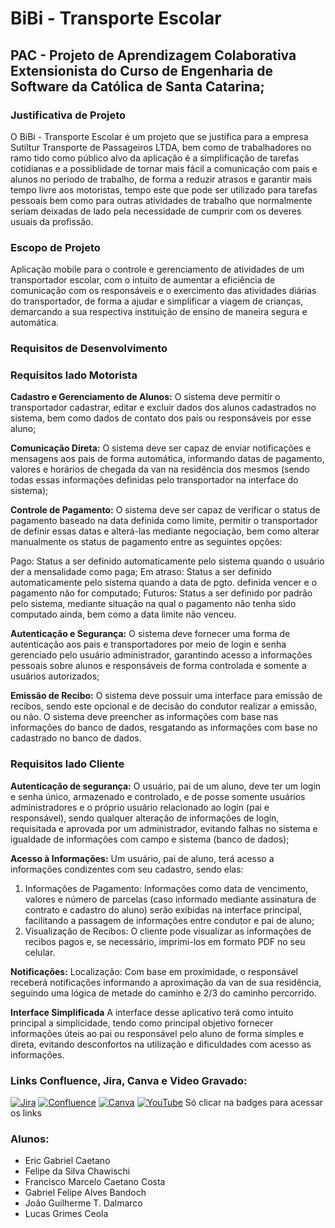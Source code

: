 # BiBi - Transporte Escolar
## PAC - Projeto de Aprendizagem Colaborativa Extensionista do Curso de Engenharia de Software da Católica de Santa Catarina;

### Justificativa de Projeto
O BiBi - Transporte Escolar é um projeto que se justifica para a empresa Sutiltur Transporte de Passageiros LTDA, bem como de trabalhadores no ramo tido como público alvo da aplicação é a simplificação de tarefas cotidianas e a possiblidade de tornar mais fácil a comunicação com pais e alunos no período de trabalho, de forma a reduzir atrasos e garantir mais tempo livre aos motoristas, tempo este que pode ser utilizado para tarefas pessoais bem como para outras atividades de trabalho que normalmente seriam deixadas de lado pela necessidade de cumprir com os deveres usuais da profissão.

### Escopo de Projeto
Aplicação mobile para o controle e gerenciamento de atividades de um transportador escolar, com o intuito de aumentar a eficiência de comunicação com os responsáveis e o exercimento das atividades diárias do transportador, de forma a ajudar e simplificar a viagem de crianças, demarcando a sua respectiva instituição de ensino de maneira segura e automática.

### Requisitos de Desenvolvimento
### Requisitos lado Motorista
**Cadastro e Gerenciamento de Alunos:**
O sistema deve permitir o transportador cadastrar, editar e excluir dados dos alunos cadastrados no sistema, bem como dados de contato dos pais ou responsáveis por esse aluno;

**Comunicação Direta:**
O sistema deve ser capaz de enviar notificações e mensagens aos pais de forma automática, informando datas de pagamento, valores e horários de chegada da van na residência dos mesmos (sendo todas essas informações definidas pelo transportador na interface do sistema);

**Controle de Pagamento:**
O sistema deve ser capaz de verificar o status de pagamento baseado na data definida como limite, permitir o transportador de definir essas datas e alterá-las mediante negociação, bem como alterar manualmente os status de pagamento entre as seguintes opções: 

Pago: Status a ser definido automaticamente pelo sistema quando o usuário der a mensalidade como paga;
Em atraso: Status a ser definido automaticamente pelo sistema quando a data de pgto. definida vencer e o pagamento não for computado;
Futuros: Status a ser definido por padrão pelo sistema, mediante situação na qual o pagamento não tenha sido computado ainda, bem como a data limite não venceu.

**Autenticação e Segurança:**
O sistema deve fornecer uma forma de autenticação aos pais e transportadores por meio de login e senha gerenciado pelo usuário administrador, garantindo acesso a informações pessoais sobre alunos e responsáveis de forma controlada e somente a usuários autorizados;

**Emissão de Recibo:**
O sistema deve possuir uma interface para emissão de recibos, sendo este opcional e de decisão do condutor realizar a emissão, ou não. O sistema deve preencher as informações com base nas informações do banco de dados, resgatando as informações com base no cadastrado no banco de dados. 

### Requisitos lado Cliente
**Autenticação de segurança:**
O usuário, pai de um aluno, deve ter um login e senha único, armazenado e controlado, e de posse somente usuários administradores e o próprio usuário relacionado ao login (pai e responsável), sendo qualquer alteração de informações de login, requisitada e aprovada por um administrador, evitando falhas no sistema e igualdade de informações com campo e sistema (banco de dados);

**Acesso à Informações:**
Um usuário, pai de aluno, terá acesso a informações condizentes com seu cadastro, sendo elas:
  1.	Informações de Pagamento: Informações como data de vencimento, valores e número de parcelas (caso informado mediante assinatura de contrato e cadastro do aluno) serão exibidas na interface principal, facilitando a passagem de informações entre condutor e pai de aluno;
  2.	Visualização de Recibos: O cliente pode visualizar as informações de recibos pagos e, se necessário, imprimi-los em formato PDF no seu celular.

**Notificações:**
Localização: Com base em proximidade, o responsável receberá notificações informando a aproximação da van de sua residência, seguindo uma lógica de metade do caminho e 2/3 do caminho percorrido.

**Interface Simplificada**
A interface desse aplicativo terá como intuito principal a simplicidade, tendo como principal objetivo fornecer informações úteis ao pai ou responsável pelo aluno de forma simples e direta, evitando desconfortos na utilização e dificuldades com acesso as informações.

### Links Confluence, Jira, Canva e Video Gravado:
[![Jira](https://img.shields.io/badge/Jira-0052CC.svg?style=for-the-badge&logo=Jira&logoColor=white)](https://pac-quarto-semestre.atlassian.net/jira/software/projects/PB/boards/34?atlOrigin=eyJpIjoiODVhM2MyNTA3MGMzNDY4MThlYTc1NmNmNDU0MmU0YzkiLCJwIjoiaiJ9)
[![Confluence](https://img.shields.io/badge/Confluence-172B4D.svg?style=for-the-badge&logo=Confluence&logoColor=white)](https://pac-quarto-semestre.atlassian.net/l/cp/bWQhD1fh)
[![Canva](https://img.shields.io/badge/Canva-%2300C4CC.svg?style=for-the-badge&logo=Canva&logoColor=white)](https://www.canva.com/design/DAGX50bJoZ8/Nf-9LuNJ_nhOLeVHckdCNw/edit?utm_content=DAGX50bJoZ8&utm_campaign=designshare&utm_medium=link2&utm_source=sharebutton)
[![YouTube](https://img.shields.io/badge/YouTube-FF0000.svg?style=for-the-badge&logo=YouTube&logoColor=white)](https://youtube.com/shorts/4_RsUHTBUbg?feature=share)
Só clicar na badges para acessar os links

### Alunos:
- Eric Gabriel Caetano
- Felipe da Silva Chawischi
- Francisco Marcelo Caetano Costa
- Gabriel Felipe Alves Bandoch
- João Guilherme T. Dalmarco
- Lucas Grimes Ceola
